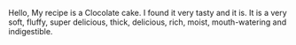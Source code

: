 Hello, My recipe is a Clocolate cake. I found it very tasty and it is. It is a very soft, fluffy, super delicious, thick, delicious, rich, moist, mouth-watering and indigestible. 